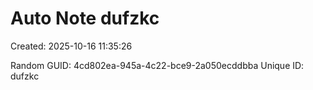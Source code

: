 ﻿# Auto Note dufzkc
Created: 2025-10-16 11:35:26

Random GUID: 4cd802ea-945a-4c22-bce9-2a050ecddbba
Unique ID: dufzkc
